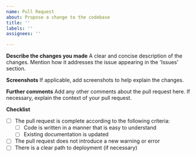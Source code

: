 ```yaml
---
name: Pull Request
about: Propose a change to the codebase
title: ''
labels: ''
assignees: ''

---
```


**Describe the changes you made**
A clear and concise description of the changes. Mention how it addresses the issue appearing in the 'Issues' section.

**Screenshots**
If applicable, add screenshots to help explain the changes.

**Further comments**
Add any other comments about the pull request here. If necessary, explain the context of your pull request.

**Checklist**
- [ ] The pull request is complete according to the following criteria:
  - [ ] Code is written in a manner that is easy to understand
  - [ ] Existing documentation is updated
- [ ] The pull request does not introduce a new warning or error
- [ ] There is a clear path to deployment (if necessary)
